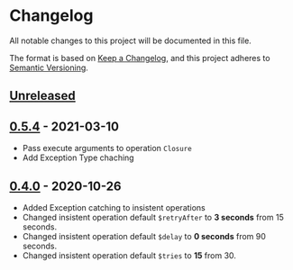 # Changelog

All notable changes to this project will be documented in this file.

The format is based on [Keep a Changelog](https://keepachangelog.com/en/1.0.0/),
and this project adheres to [Semantic Versioning](https://semver.org/spec/v2.0.0.html).

## [Unreleased]

## [0.5.4] - 2021-03-10

- Pass execute arguments to operation `Closure`
- Add Exception Type chaching

## [0.4.0] - 2020-10-26

- Added Exception catching to insistent operations
- Changed insistent operation default `$retryAfter` to **3 seconds** from 15 seconds.
- Changed insistent operation default `$delay` to **0 seconds** from 90 seconds.
- Changed insistent operation default `$tries` to **15** from 30.

[Unreleased]: https://github.com/sigmie/poll-ops/compare/v0.5.3...HEAD
[0.5.4]: https://github.com/sigmie/poll-ops/compare/v0.4.0...v0.5.4
[0.4.0]: https://github.com/sigmie/poll-ops/compare/v0.3.2...v0.4.0

